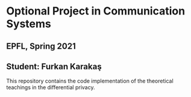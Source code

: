 # Optional Project in Communication Systems

## EPFL, Spring 2021

## Student: Furkan Karakaş

This repository contains the code implementation of the theoretical teachings in the differential privacy.
